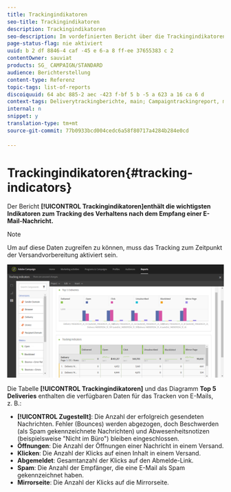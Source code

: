 ```yaml
---
title: Trackingindikatoren
seo-title: Trackingindikatoren
description: Trackingindikatoren
seo-description: Im vordefinierten Bericht über die Trackingindikatoren erfahren Sie über das Verhalten Ihrer Kunden beim Empfang von E-Mail-Nachrichten.
page-status-flag: nie aktiviert
uuid: b 2 df 8846-4 caf -45 e 6-a 8 ff-ee 37655383 c 2
contentOwner: sauviat
products: SG_ CAMPAIGN/STANDARD
audience: Berichterstellung
content-type: Referenz
topic-tags: list-of-reports
discoiquuid: 64 abc 885-2 aec -423 f-bf 5 b -5 a 623 a 16 ca 6 d
context-tags: Deliverytrackingberichte, main; Campaigntrackingreport, main; Programtrackingreport, main
internal: n
snippet: y
translation-type: tm+mt
source-git-commit: 77b0933bcd004cedc6a58f80717a4284b284e0cd

---
```



# Trackingindikatoren{#tracking-indicators}

Der Bericht **[!UICONTROL Trackingindikatoren]enthält die wichtigsten Indikatoren zum Tracking des Verhaltens nach dem Empfang einer E-Mail-Nachricht.**

>[!NOTE]
>
>Um auf diese Daten zugreifen zu können, muss das Tracking zum Zeitpunkt der Versandvorbereitung aktiviert sein.

![](assets/delivery_reports_2.png)

Die Tabelle **[!UICONTROL Trackingindikatoren]** und das Diagramm **Top 5 Deliveries** enthalten die verfügbaren Daten für das Tracken von E-Mails, z. B.:

* **[!UICONTROL Zugestellt]**: Die Anzahl der erfolgreich gesendeten Nachrichten. Fehler (Bounces) werden abgezogen, doch Beschwerden (als Spam gekennzeichnete Nachrichten) und Abwesenheitsnotizen (beispielsweise "Nicht im Büro") bleiben eingeschlossen.
* **Öffnungen**: Die Anzahl der Öffnungen einer Nachricht in einem Versand.
* **Klicken**: Die Anzahl der Klicks auf einen Inhalt in einem Versand.
* **Abgemeldet**: Gesamtanzahl der Klicks auf den Abmelde-Link.
* **Spam**: Die Anzahl der Empfänger, die eine E-Mail als Spam gekennzeichnet haben.
* **Mirrorseite**: Die Anzahl der Klicks auf die Mirrorseite.

